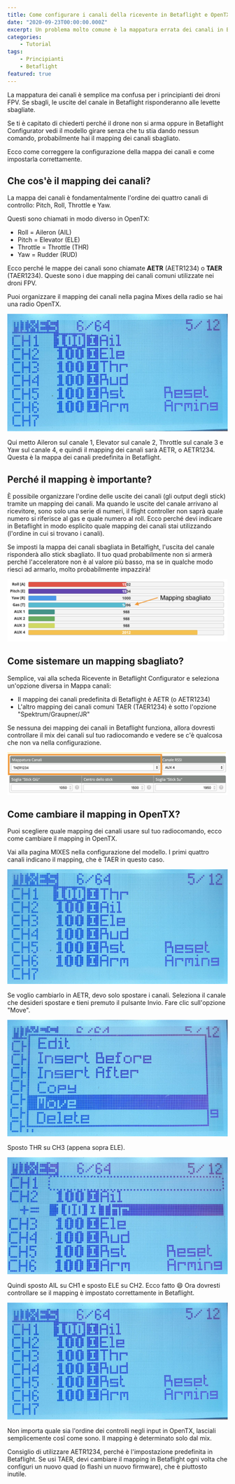 ```yaml
---
title: Come configurare i canali della ricevente in Betaflight e OpenTX
date: "2020-09-23T00:00:00.000Z"
excerpt: Un problema molto comune è la mappatura errata dei canali in Betaflight. In questo tutorial vediamo cos'è e come funziona. Inoltre vediamo come mappare i canali in modo corretto sia in Betaflight che in OpenTX.
categories:
    - Tutorial
tags: 
    - Principianti
    - Betaflight
featured: true
---
```


La mappatura dei canali è semplice ma confusa per i principianti dei droni FPV. Se sbagli, le uscite del canale in Betaflight risponderanno alle levette sbagliate. 

Se ti è capitato di chiederti perché il drone non si arma oppure in Betaflight Configurator vedi il modello girare senza che tu stia dando nessun comando, probabilmente hai il mapping dei canali sbagliato.

Ecco come correggere la configurazione della mappa dei canali e come impostarla correttamente.


## Che cos'è il mapping dei canali?
La mappa dei canali è fondamentalmente l'ordine dei quattro canali di controllo: Pitch, Roll, Throttle e Yaw.

Questi sono chiamati in modo diverso in OpenTX:

- Roll = Aileron (AIL)
- Pitch = Elevator (ELE)
- Throttle = Throttle (THR)
- Yaw = Rudder (RUD)

Ecco perché le mappe dei canali sono chiamate **AETR** (AETR1234) o **TAER** (TAER1234). Queste sono i due mapping dei canali comuni utilizzate nei droni FPV.

Puoi organizzare il mapping dei canali nella pagina Mixes della radio se hai una radio OpenTX.

![Mapping AETR dei canali su OpenTX](./aetr.jpg)

Qui metto Aileron sul canale 1, Elevator sul canale 2, Throttle sul canale 3 e Yaw sul canale 4, e quindi il mapping dei canali sarà AETR, o AETR1234. Questa è la mappa dei canali predefinita in Betaflight.


## Perché il mapping è importante?
È possibile organizzare l'ordine delle uscite dei canali (gli output degli stick) tramite un mapping dei canali. Ma quando le uscite del canale arrivano al ricevitore, sono solo una serie di numeri, il flight controller non saprà quale numero si riferisce al gas e quale numero al roll. Ecco perché devi indicare in Betaflight in modo esplicito quale mapping dei canali stai utilizzando (l'ordine in cui si trovano i canali).


Se imposti la mappa dei canali sbagliata in Betalfight, l'uscita del canale risponderà allo stick sbagliato. Il tuo quad probabilmente non si armerà perché l'acceleratore non è al valore più basso, ma se in qualche modo riesci ad armarlo, molto probabilmente impazzirà! 

![Mapping dei canali sbagliato](./wrong_mapping.png)


## Come sistemare un mapping sbagliato?
Semplice, vai alla scheda Ricevente in Betaflight Configurator e seleziona un'opzione diversa in Mappa canali:

- Il mapping dei canali predefinita di Betaflight è AETR (o AETR1234)
- L'altro mapping dei canali comuni TAER (TAER1234) è sotto l'opzione "Spektrum/Graupner/JR"

Se nessuna dei mapping dei canali in Betaflight funziona, allora dovresti controllare il mix dei canali sul tuo radiocomando e vedere se c'è qualcosa che non va nella configurazione.

![Configurare il mapping dei canali](./mapping.png)

## Come cambiare il mapping in OpenTX?
Puoi scegliere quale mapping dei canali usare sul tuo radiocomando, ecco come cambiare il mapping in OpenTX.

Vai alla pagina MIXES nella configurazione del modello. I primi quattro canali indicano il mapping, che è TAER in questo caso.

![Mapping TAER dei canali su OpenTX](./taer.jpg)

Se voglio cambiarlo in AETR, devo solo spostare i canali. Seleziona il canale che desideri spostare e tieni premuto il pulsante Invio. Fare clic sull'opzione "Move".

![Muvoere un canale su OpenTX](./menu.jpg)

Sposto THR su CH3 (appena sopra ELE).

![Muvoere un canale su OpenTX](./move.jpg)

Quindi sposto AIL su CH1 e sposto ELE su CH2. 
Ecco fatto 😄 Ora dovresti controllare se il mapping è impostato correttamente in Betaflight.

![Mapping AETR dei canali su OpenTX](./aetr.jpg)

Non importa quale sia l'ordine dei controlli negli input in OpenTX, lasciali semplicemente cosî come sono. Il mapping è determinato solo dal mix.



Consiglio di utilizzare AETR1234, perché è l'impostazione predefinita in Betaflight. Se usi TAER, devi cambiare il mapping in Betaflight ogni volta che configuri un nuovo quad (o flashi un nuovo firmware), che è piuttosto inutile.